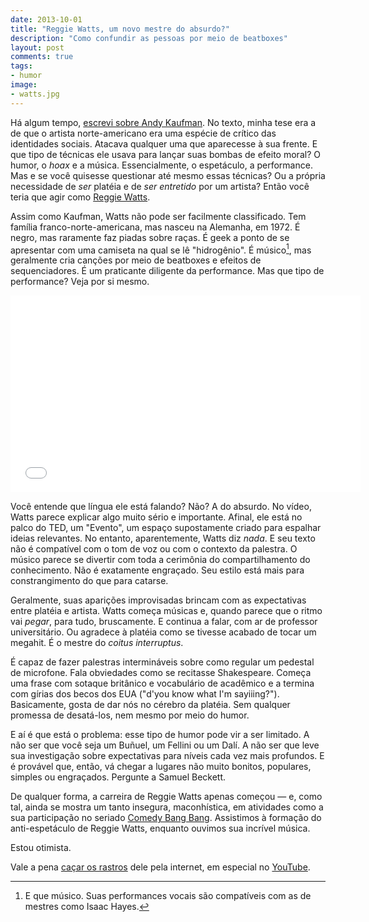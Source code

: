 ```yaml
---
date: 2013-10-01
title: "Reggie Watts, um novo mestre do absurdo?"
description: "Como confundir as pessoas por meio de beatboxes"
layout: post
comments: true
tags:
- humor
image:
- watts.jpg
---
```


Há algum tempo, [escrevi sobre Andy Kaufman](http://caosordenado.com/andy-kaufman-e-o-humor-de-youtube/). No texto, minha tese era a de que o artista norte-americano era uma espécie de crítico das identidades sociais. Atacava qualquer uma que aparecesse à sua frente. E que tipo de técnicas ele usava para lançar suas bombas de efeito moral? O humor, o *hoax* e a música. Essencialmente, o espetáculo, a performance. Mas e se você quisesse questionar até mesmo essas técnicas? Ou a própria necessidade de *ser* platéia e de *ser entretido* por um artista? Então você teria que agir como [Reggie Watts](https://en.wikipedia.org/wiki/Reggie_Watts).

Assim como Kaufman, Watts não pode ser facilmente classificado. Tem família franco-norte-americana, mas nasceu na Alemanha, em 1972. É negro, mas raramente faz piadas sobre raças. É geek a ponto de se apresentar com uma camiseta na qual se lê "hidrogênio". É músico[^1], mas geralmente cria canções por meio de beatboxes e efeitos de sequenciadores. É um praticante diligente da performance. Mas que tipo de performance? Veja por si mesmo.

<iframe width="560" height="315" src="//www.youtube.com/embed/BdHK_r9RXTc" frameborder="0" allowfullscreen></iframe>

Você entende que língua ele está falando? Não? A do absurdo. No vídeo, Watts parece explicar algo muito sério e importante. Afinal, ele está no palco do TED, um "Evento", um espaço supostamente criado para espalhar ideias relevantes. No entanto, aparentemente, Watts diz *nada*. E seu texto não é compatível com o tom de voz ou com o contexto da palestra. O músico parece se divertir com toda a cerimônia do compartilhamento do conhecimento. Não é exatamente engraçado. Seu estilo está mais para constrangimento do que para catarse.

Geralmente, suas aparições improvisadas brincam com as expectativas entre platéia e artista. Watts começa músicas e, quando parece que o ritmo vai *pegar*, para tudo, bruscamente. E  continua a falar, com ar de professor universitário. Ou agradece à platéia como se tivesse acabado de tocar um megahit. É o mestre do *coitus interruptus*.

É capaz de fazer palestras intermináveis sobre como regular um pedestal de microfone. Fala obviedades como se recitasse Shakespeare. Começa uma frase com sotaque britânico e vocabulário de acadêmico e a termina com gírias dos becos dos EUA ("d'you know what I'm sayiiing?"). Basicamente, gosta de dar nós no cérebro da platéia. Sem qualquer promessa de desatá-los, nem mesmo por meio do humor.

E aí é que está o problema: esse tipo de humor pode vir a ser limitado. A não ser que você seja um Buñuel, um Fellini ou um Dalí. A não ser que leve sua investigação sobre expectativas para níveis cada vez mais profundos. E é provável que, então, vá chegar a lugares não muito bonitos, populares, simples ou engraçados. Pergunte a Samuel Beckett.

De qualquer forma, a carreira de Reggie Watts apenas começou — e, como tal, ainda se mostra um tanto insegura, maconhística, em atividades como a sua participação no seriado [Comedy Bang Bang](http://www.comedybangbang.com/). Assistimos à formação do anti-espetáculo de Reggie Watts, enquanto ouvimos sua incrível música.

Estou otimista.

Vale a pena [caçar os rastros](http://www.reggiewatts.com/) dele pela internet, em especial no [YouTube](http://goo.gl/Emh3sa).

[^1]: E que músico. Suas performances vocais são compatíveis com as de mestres como Isaac Hayes.